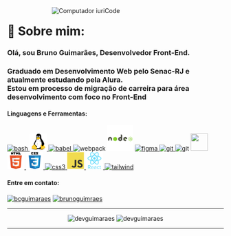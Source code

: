




<img src="https://raw.githubusercontent.com/MicaelliMedeiros/micaellimedeiros/master/image/computer-illustration.png" min-width="400px" max-width="400px" width="400px" align="right" alt="Computador iuriCode">

<h1>💫 Sobre mim:</h1>

<h3 align="left"> 
 Olá, sou Bruno Guimarães, Desenvolvedor Front-End.
</h3>
<h3>Graduado em Desenvolvimento Web pelo Senac-RJ e atualmente estudando pela Alura.</br>
Estou em processo de migração de carreira para área desenvolvimento com foco no Front-End</h3>


<h4 align="left">Linguagens e Ferramentas:</h4>
<p align="left"> 
   <a href="https://www.gnu.org/software/bash/" target="_blank" rel="noreferrer"> 
    <img src="https://www.vectorlogo.zone/logos/gnu_bash/gnu_bash-icon.svg" alt="bash" width="40" height="40"/> 
    <a href="https://www.linux.org/" target="_blank" rel="noreferrer"> 
     <img src="https://raw.githubusercontent.com/devicons/devicon/master/icons/linux/linux-original.svg" alt="linux" width="40" height="40"/> 
    </a>  
    <a href="https://babeljs.io/" target="_blank" rel="noreferrer"> 
     <img src="https://www.vectorlogo.zone/logos/babeljs/babeljs-icon.svg" alt="babel" width="40" height="40"/> 
    </a> <a href="https://webpack.js.org" target="_blank" rel="noreferrer">
    <a>
     <img src="https://www.vectorlogo.zone/logos/js_webpack/js_webpack-icon.svg" alt="webpack" width="40" height="40"/> 
    </a> <a href="https://nodejs.org" target="_blank" rel="noreferrer"> 
    <a>
     <img src="https://raw.githubusercontent.com/devicons/devicon/master/icons/nodejs/nodejs-original-wordmark.svg" alt="nodejs" width="60" height="60"/>
    </a>    
    <a href="https://www.figma.com/" target="_blank" rel="noreferrer"> 
     <img src="https://www.vectorlogo.zone/logos/figma/figma-icon.svg" alt="figma" width="40" height="40"/> 
    </a> 
    <a href="https://git-scm.com/" target="_blank" rel="noreferrer"> 
     <img src="https://www.vectorlogo.zone/logos/git-scm/git-scm-icon.svg" alt="git" width="40" height="40"/> 
    </a>
    <a>
     <img src="https://www.vectorlogo.zone/logos/github/github-tile.svg" alt="git" width="40" height="40"/>  
    </a> 
    <a>
     <img src="https://www.vectorlogo.zone/logos/jestjsio/jestjsio-icon.svg" width="40" height="40"/> 
    </a>  
    <a href="https://www.w3.org/html/" target="_blank" rel="noreferrer"> 
    <img src="https://raw.githubusercontent.com/devicons/devicon/master/icons/html5/html5-original-wordmark.svg" alt="html5" width="40" height="40"/> 
    </a> 
    <a href="https://www.w3schools.com/css/" target="_blank" rel="noreferrer"> 
     <img src="https://raw.githubusercontent.com/devicons/devicon/master/icons/css3/css3-original-wordmark.svg" alt="css3" width="40" height="40"/> 
    </a>  
    <a href="https://www.w3schools.com/css/" target="_blank" rel="noreferrer"> 
     <img src="https://www.vectorlogo.zone/logos/sass-lang/sass-lang-ar21.svg" alt="css3" width="40" height="40"/> 
    </a> 
    <a href="https://developer.mozilla.org/en-US/docs/Web/JavaScript" target="_blank" rel="noreferrer"> 
     <img src="https://raw.githubusercontent.com/devicons/devicon/master/icons/javascript/javascript-original.svg" alt="javascript" width="40" height="40"/> 
    </a>  
    <a href="https://reactjs.org/" target="_blank" rel="noreferrer"> 
     <img src="https://raw.githubusercontent.com/devicons/devicon/master/icons/react/react-original-wordmark.svg" alt="react" width="40" height="40"/> 
    </a> 
    <a href="https://tailwindcss.com/" target="_blank" rel="noreferrer"> 
     <img src="https://www.vectorlogo.zone/logos/tailwindcss/tailwindcss-icon.svg" alt="tailwind" width="40" height="40"/> 
    </a> 
  </p>
 
 


<h4 align="left">Entre em contato:</h4>
<p align="left">
<a href="https://linkedin.com/in/bcguimaraes" target="blank"><img align="center" src="https://raw.githubusercontent.com/rahuldkjain/github-profile-readme-generator/master/src/images/icons/Social/linked-in-alt.svg" alt="bcguimaraes" height="40" width="40" /></a>
<a href="https://instagram.com/brunoguimraes" target="blank"><img align="center" src="https://raw.githubusercontent.com/rahuldkjain/github-profile-readme-generator/master/src/images/icons/Social/instagram.svg" alt="brunoguimraes" height="40" width="40" /></a>
</p>

 ---
<div align="center" >
   <img height="150rem" src="https://github-readme-stats.vercel.app/api/top-langs?username=devguimaraes&show_icons=true&locale=en&layout=compact&theme=dark"     alt="devguimaraes" />
   <img height="150rem" src="https://github-readme-stats.vercel.app/api?username=devguimaraes&show_icons=true&theme=dark" alt="devguimaraes" 
 </div>
 
 ---


